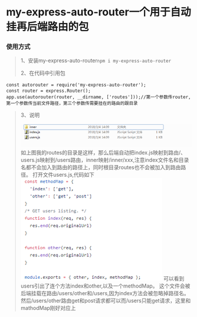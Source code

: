 # my-express-auto-router一个用于自动挂再后端路由的包

### 使用方式 

> 1、安装my-express-auto-router``` npm i my-express-auto-router ```
> 
> 2、在代码中引用包

    const autorouter = require('my-express-auto-router');
    const router = express.Router();
    app.use(autorouter(router, __dirname, ['routes']));//第一个参数传router,第一个参数传当前文件路径，第三个参数传需要挂在的路由的跟目录
    
>    
>3、说明
>
> ![enter description here][1]
  如上图我的routes的目录是这样，那么后端自动把index.js映射到路由/、users.js映射到/users路由，inner映射/inner/xxx,注意index文件名和目录名都不会加入到路由的路径上，同时根目录routes也不会被加入到路由路径。
  打开文件users.js,代码如下
 ![enter description here][2]
 可以看到users引出了连个方法index和other,以及一个methodMap。
 这个文件会被后端挂载在路由/users/other和/users,因为index方法会被忽略掉路径名。然后/users/other路由get和post请求都可以而/users只能get请求，这里和mathodMap刚好对应上


  [1]: https://github.com/lth707/express-auto-router/blob/master/image/dir.png "dir.png"
  [2]: https://github.com/lth707/express-auto-router/blob/master/image/users.png "users.png"
